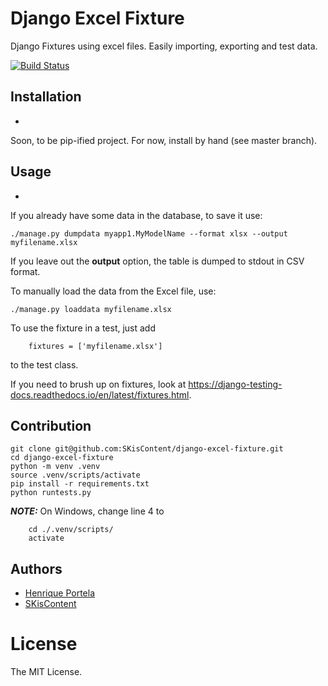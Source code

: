 # Django Excel Fixture

Django Fixtures using excel files. Easily importing, exporting and test data.

[![Build Status](https://travis-ci.org/portela/django-excel-fixture.svg?branch=master)](https://travis-ci.org/portela/django-excel-fixture)


## Installation
-
Soon, to be pip-ified project. For now, install by hand (see master branch).


## Usage
-
If you already have some data in the database, to save it use:

```./manage.py dumpdata myapp1.MyModelName --format xlsx --output myfilename.xlsx```
 
 If you leave out the **output** option, the table is dumped to stdout in CSV format.

To manually load the data from the Excel file, use:

```./manage.py loaddata myfilename.xlsx```
 
To use the fixture in a test, just add

```    fixtures = ['myfilename.xlsx']```

to the test class.

If you need to brush up on fixtures, look at https://django-testing-docs.readthedocs.io/en/latest/fixtures.html.


## Contribution

```console
git clone git@github.com:SKisContent/django-excel-fixture.git
cd django-excel-fixture
python -m venv .venv
source .venv/scripts/activate
pip install -r requirements.txt
python runtests.py
```

 **_NOTE:_**  On Windows, change line 4 to


```console
    cd ./.venv/scripts/
    activate
```


Authors
------

* [Henrique Portela](https://github.com/portela)
* [SKisContent](https://github.com/SKisContent)


License
=======

The MIT License.